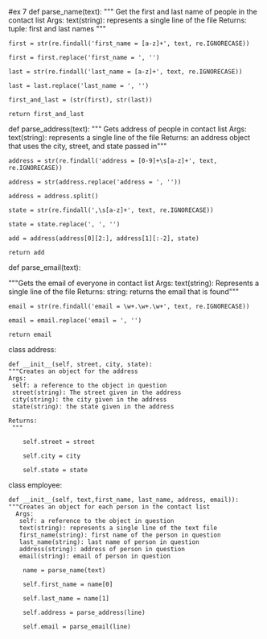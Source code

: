 #ex 7
def parse_name(text):
"""
Get the first and last name of people in the contact list 
Args: 
  text(string): represents a single line of the file
Returns:
  tuple: first and last names """
  
    first = str(re.findall('first_name = [a-z]+', text, re.IGNORECASE))

    first = first.replace('first_name = ', '')

    last = str(re.findall('last_name = [a-z]+', text, re.IGNORECASE))

    last = last.replace('last_name = ', '')

    first_and_last = (str(first), str(last))

    return first_and_last

def parse_address(text):
""" Gets address of people in contact list
    Args:
      text(string): represents a single line of the file
    Returns:
      an address object that uses the city, street, and state passed in"""

    address = str(re.findall('address = [0-9]+\s[a-z]+', text, re.IGNORECASE))

    address = str(address.replace('address = ', ''))

    address = address.split()

    state = str(re.findall(',\s[a-z]+', text, re.IGNORECASE))

    state = state.replace(', ', '')

    add = address(address[0][2:], address[1][:-2], state)

    return add

def parse_email(text):

"""Gets the email of everyone in contact list
   Args:
    text(string): Represents a single line of the file
   Returns:
     string: returns the email that is found"""
    

    email = str(re.findall('email = \w+.\w+.\w+', text, re.IGNORECASE))

    email = email.replace('email = ', '')

    return email

class address:

    def __init__(self, street, city, state):
    """Creates an object for the address
    Args:
     self: a reference to the object in question
     street(string): The street given in the address
     city(string): the city given in the address
     state(string): the state given in the address

    Returns:
     """

        self.street = street

        self.city = city

        self.state = state

class employee:

    def __init__(self, text,first_name, last_name, address, email)):
    """Creates an object for each person in the contact list
      Args:
       self: a reference to the object in question
       text(string): represents a single line of the text file
       first_name(string): first name of the person in question
       last_name(string): last name of person in question
       address(string): address of person in question
       email(string): email of person in question

        name = parse_name(text)

        self.first_name = name[0]

        self.last_name = name[1]

        self.address = parse_address(line)

        self.email = parse_email(line)
